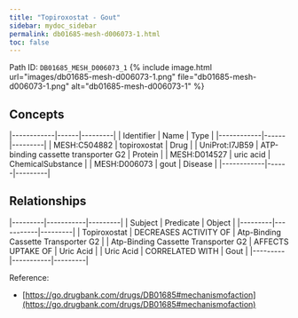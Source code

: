```yaml
---
title: "Topiroxostat - Gout"
sidebar: mydoc_sidebar
permalink: db01685-mesh-d006073-1.html
toc: false 
---
```



Path ID: `DB01685_MESH_D006073_1`
{% include image.html url="images/db01685-mesh-d006073-1.png" file="db01685-mesh-d006073-1.png" alt="db01685-mesh-d006073-1" %}

## Concepts

|------------|------|---------|
| Identifier | Name | Type    |
|------------|------|---------|
| MESH:C504882 | topiroxostat | Drug |
| UniProt:I7JB59 | ATP-binding cassette transporter G2 | Protein |
| MESH:D014527 | uric acid | ChemicalSubstance |
| MESH:D006073 | gout | Disease |
|------------|------|---------|

## Relationships

|---------|-----------|---------|
| Subject | Predicate | Object  |
|---------|-----------|---------|
| Topiroxostat | DECREASES ACTIVITY OF | Atp-Binding Cassette Transporter G2 |
| Atp-Binding Cassette Transporter G2 | AFFECTS UPTAKE OF | Uric Acid |
| Uric Acid | CORRELATED WITH | Gout |
|---------|-----------|---------|

Reference: 
  - [https://go.drugbank.com/drugs/DB01685#mechanismofaction](https://go.drugbank.com/drugs/DB01685#mechanismofaction)
